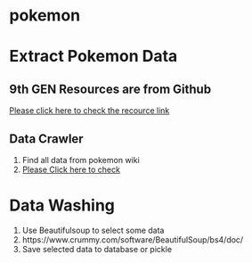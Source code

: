 # pokemon
<h1>Extract Pokemon Data</h1>
<h2>9th GEN Resources are from Github</h2>
<a href="https://github.com/Ruimusume/PMSV">Please click here to check the recource link</a>
<h2>Data Crawler</h2>
<ol>
<li>Find all data from pokemon wiki</li>
<li><a href="https://wiki.52poke.com/zh-hant/%E5%AE%9D%E5%8F%AF%E6%A2%A6%E5%88%97%E8%A1%A8%EF%BC%88%E6%8C%89%E5%B8%95%E5%BA%95%E4%BA%9A%E5%9B%BE%E9%89%B4%E7%BC%96%E5%8F%B7%EF%BC%89">Please Click here to check</a></li>
</ol>

<h1>Data Washing</h1>
<ol>
<li>Use Beautifulsoup to select some data</li>
<li>https://www.crummy.com/software/BeautifulSoup/bs4/doc/</li>
<li>Save selected data to database or pickle</li>
</ol>
